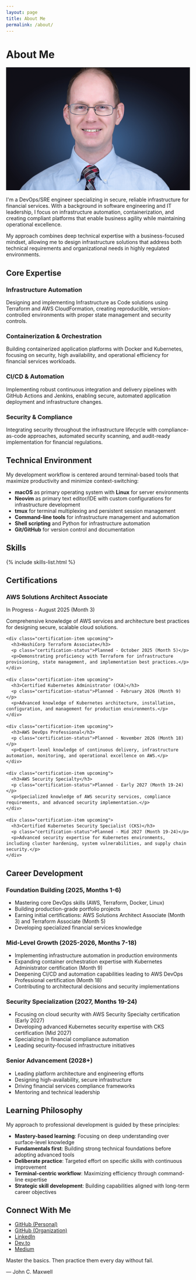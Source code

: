 ```yaml
---
layout: page
title: About Me
permalink: /about/
---
```


# About Me

<div class="profile-header with-divider">
  <div class="profile-image">
    <img src="/assets/images/profile.jpg" alt="Joshua Michael Hall" />
  </div>
  <div class="profile-summary">
    <p>I'm a DevOps/SRE engineer specializing in secure, reliable infrastructure for financial services. With a background in software engineering and IT leadership, I focus on infrastructure automation, containerization, and creating compliant platforms that enable business agility while maintaining operational excellence.</p>
    <p>My approach combines deep technical expertise with a business-focused mindset, allowing me to design infrastructure solutions that address both technical requirements and organizational needs in highly regulated environments.</p>
  </div>
</div>

<div class="content-section with-divider">
  <h2>Core Expertise</h2>
  <div class="expertise-grid">
    <div class="expertise-item">
      <h3>Infrastructure Automation</h3>
      <p>Designing and implementing Infrastructure as Code solutions using Terraform and AWS CloudFormation, creating reproducible, version-controlled environments with proper state management and security controls.</p>
    </div>
    <div class="expertise-item">
      <h3>Containerization & Orchestration</h3>
      <p>Building containerized application platforms with Docker and Kubernetes, focusing on security, high availability, and operational efficiency for financial services workloads.</p>
    </div>
    <div class="expertise-item">
      <h3>CI/CD & Automation</h3>
      <p>Implementing robust continuous integration and delivery pipelines with GitHub Actions and Jenkins, enabling secure, automated application deployment and infrastructure changes.</p>
    </div>
    <div class="expertise-item">
      <h3>Security & Compliance</h3>
      <p>Integrating security throughout the infrastructure lifecycle with compliance-as-code approaches, automated security scanning, and audit-ready implementation for financial regulations.</p>
    </div>
  </div>
</div>

<div class="content-section with-divider">
  <h2>Technical Environment</h2>
  <p>My development workflow is centered around terminal-based tools that maximize productivity and minimize context-switching:</p>
  <ul>
    <li><strong>macOS</strong> as primary operating system with <strong>Linux</strong> for server environments</li>
    <li><strong>Neovim</strong> as primary text editor/IDE with custom configurations for infrastructure development</li>
    <li><strong>tmux</strong> for terminal multiplexing and persistent session management</li>
    <li><strong>Command-line tools</strong> for infrastructure management and automation</li>
    <li><strong>Shell scripting</strong> and Python for infrastructure automation</li>
    <li><strong>Git/GitHub</strong> for version control and documentation</li>
  </ul>
</div>

<div class="content-section with-divider">
  <h2>Skills</h2>
  
  {% include skills-list.html %}
</div>

<div class="content-section with-divider">
  <h2>Certifications</h2>
  
  <div class="certifications-grid">
    <div class="certification-item upcoming">
      <h3>AWS Solutions Architect Associate</h3>
      <p class="certification-status">In Progress - August 2025 (Month 3)</p>
      <p>Comprehensive knowledge of AWS services and architecture best practices for designing secure, scalable cloud solutions.</p>
    </div>

    <div class="certification-item upcoming">
      <h3>HashiCorp Terraform Associate</h3>
      <p class="certification-status">Planned - October 2025 (Month 5)</p>
      <p>Demonstrating proficiency with Terraform for infrastructure provisioning, state management, and implementation best practices.</p>
    </div>

    <div class="certification-item upcoming">
      <h3>Certified Kubernetes Administrator (CKA)</h3>
      <p class="certification-status">Planned - February 2026 (Month 9)</p>
      <p>Advanced knowledge of Kubernetes architecture, installation, configuration, and management for production environments.</p>
    </div>

    <div class="certification-item upcoming">
      <h3>AWS DevOps Professional</h3>
      <p class="certification-status">Planned - November 2026 (Month 18)</p>
      <p>Expert-level knowledge of continuous delivery, infrastructure automation, monitoring, and operational excellence on AWS.</p>
    </div>

    <div class="certification-item upcoming">
      <h3>AWS Security Specialty</h3>
      <p class="certification-status">Planned - Early 2027 (Month 19-24)</p>
      <p>Specialized knowledge of AWS security services, compliance requirements, and advanced security implementation.</p>
    </div>

    <div class="certification-item upcoming">
      <h3>Certified Kubernetes Security Specialist (CKS)</h3>
      <p class="certification-status">Planned - Mid 2027 (Month 19-24)</p>
      <p>Advanced security expertise for Kubernetes environments, including cluster hardening, system vulnerabilities, and supply chain security.</p>
    </div>
  </div>
</div>

<div class="content-section with-divider">
  <h2>Career Development</h2>
  
  <div class="career-stage">
    <h3>Foundation Building (2025, Months 1-6)</h3>
    <ul>
      <li>Mastering core DevOps skills (AWS, Terraform, Docker, Linux)</li>
      <li>Building production-grade portfolio projects</li>
      <li>Earning initial certifications: AWS Solutions Architect Associate (Month 3) and Terraform Associate (Month 5)</li>
      <li>Developing specialized financial services knowledge</li>
    </ul>
  </div>

  <div class="career-stage">
    <h3>Mid-Level Growth (2025-2026, Months 7-18)</h3>
    <ul>
      <li>Implementing infrastructure automation in production environments</li>
      <li>Expanding container orchestration expertise with Kubernetes Administrator certification (Month 9)</li>
      <li>Deepening CI/CD and automation capabilities leading to AWS DevOps Professional certification (Month 18)</li>
      <li>Contributing to architectural decisions and security implementations</li>
    </ul>
  </div>

  <div class="career-stage">
    <h3>Security Specialization (2027, Months 19-24)</h3>
    <ul>
      <li>Focusing on cloud security with AWS Security Specialty certification (Early 2027)</li>
      <li>Developing advanced Kubernetes security expertise with CKS certification (Mid 2027)</li>
      <li>Specializing in financial compliance automation</li>
      <li>Leading security-focused infrastructure initiatives</li>
    </ul>
  </div>

  <div class="career-stage">
    <h3>Senior Advancement (2028+)</h3>
    <ul>
      <li>Leading platform architecture and engineering efforts</li>
      <li>Designing high-availability, secure infrastructure</li>
      <li>Driving financial services compliance frameworks</li>
      <li>Mentoring and technical leadership</li>
    </ul>
  </div>
</div>

<div class="content-section with-divider">
  <h2>Learning Philosophy</h2>
  <p>My approach to professional development is guided by these principles:</p>
  <ul>
    <li><strong>Mastery-based learning</strong>: Focusing on deep understanding over surface-level knowledge</li>
    <li><strong>Fundamentals first</strong>: Building strong technical foundations before adopting advanced tools</li>
    <li><strong>Deliberate practice</strong>: Targeted effort on specific skills with continuous improvement</li>
    <li><strong>Terminal-centric workflow</strong>: Maximizing efficiency through command-line expertise</li>
    <li><strong>Strategic skill development</strong>: Building capabilities aligned with long-term career objectives</li>
  </ul>
</div>

<div class="content-section">
  <h2>Connect With Me</h2>
  <ul class="connect-list">
    <li><a href="https://github.com/JoshuaMichaelHall">GitHub (Personal)</a></li>
    <li><a href="https://github.com/JoshuaMichaelHall-Tech">GitHub (Organization)</a></li>
    <li><a href="https://linkedin.com/in/joshuamichaelhall">LinkedIn</a></li>
    <li><a href="https://dev.to/joshuamichaelhall">Dev.to</a></li>
    <li><a href="https://medium.com/@joshuamichaelhall">Medium</a></li>
  </ul>
  
  <div class="quote">
    <p>Master the basics. Then practice them every day without fail.</p>
    <div class="quote-author">— John C. Maxwell</div>
  </div>
</div>